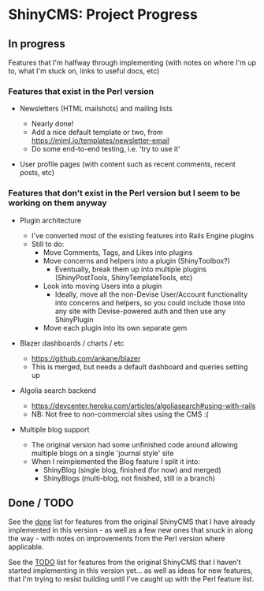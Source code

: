 # ShinyCMS: Project Progress

## In progress

Features that I'm halfway through implementing (with notes on where I'm up to, what I'm stuck on, links to useful docs, etc)

### Features that exist in the Perl version

* Newsletters (HTML mailshots) and mailing lists
  * Nearly done!
  * Add a nice default template or two, from https://mjml.io/templates/newsletter-email
  * Do some end-to-end testing, i.e. 'try to use it'

* User profile pages (with content such as recent comments, recent posts, etc)

### Features that don't exist in the Perl version but I seem to be working on them anyway

* Plugin architecture
  * I've converted most of the existing features into Rails Engine plugins
  * Still to do:
    * Move Comments, Tags, and Likes into plugins
    * Move concerns and helpers into a plugin (ShinyToolbox?)
      * Eventually, break them up into multiple plugins (ShinyPostTools, ShinyTemplateTools, etc)
    * Look into moving Users into a plugin
      * Ideally, move all the non-Devise User/Account functionality into concerns and helpers, so
        you could include those into any site with Devise-powered auth and then use any ShinyPlugin
    * Move each plugin into its own separate gem

* Blazer dashboards / charts / etc
  * https://github.com/ankane/blazer
  * This is merged, but needs a default dashboard and queries setting up

* Algolia search backend
	* https://devcenter.heroku.com/articles/algoliasearch#using-with-rails
  * NB: Not free to non-commercial sites using the CMS :(

* Multiple blog support
  * The original version had some unfinished code around allowing multiple blogs on a single 'journal style' site
  * When I reimplemented the Blog feature I split it into:
    * ShinyBlog (single blog, finished (for now) and merged)
    * ShinyBlogs (multi-blog, not finished, still in a branch)


## Done / TODO

See the [done](done.md) list for features from the original ShinyCMS that I have already implemented
in this version - as well as a few new ones that snuck in along the way - with notes on improvements
from the Perl version where applicable.

See the [TODO](TODO.md) list for features from the original ShinyCMS that I haven't started implementing
in this version yet... as well as ideas for new features, that I'm trying to resist building until I've
caught up with the Perl feature list.
